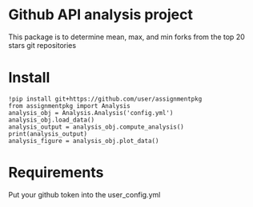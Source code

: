 # Github API analysis project
This package is to determine mean, max, and min forks from the top 20 stars git repositories

# Install
    !pip install git+https://github.com/user/assignmentpkg
    from assignmentpkg import Analysis
    analysis_obj = Analysis.Analysis('config.yml')
    analysis_obj.load_data()
    analysis_output = analysis_obj.compute_analysis()
    print(analysis_output)
    analysis_figure = analysis_obj.plot_data()

# Requirements
Put your github token into the user_config.yml
